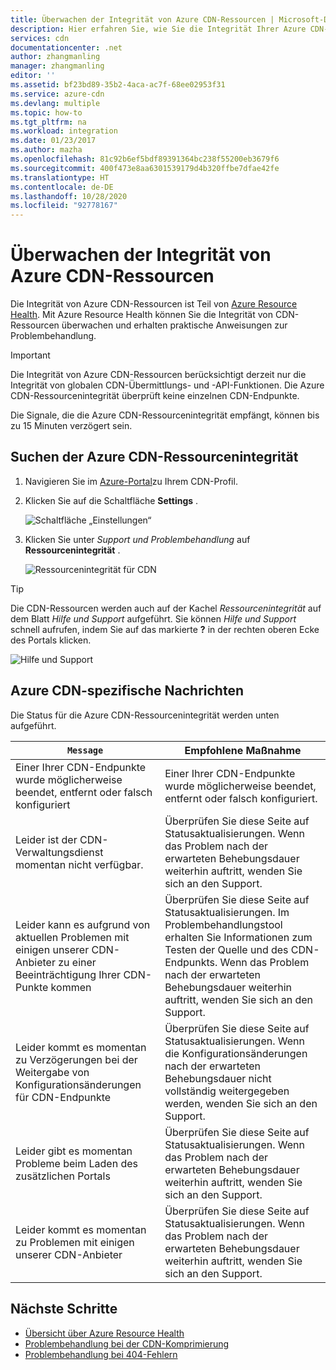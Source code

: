 ```yaml
---
title: Überwachen der Integrität von Azure CDN-Ressourcen | Microsoft-Dokumentation
description: Hier erfahren Sie, wie Sie die Integrität Ihrer Azure CDN-Ressourcen mit Azure Resource Health überwachen.
services: cdn
documentationcenter: .net
author: zhangmanling
manager: zhangmanling
editor: ''
ms.assetid: bf23bd89-35b2-4aca-ac7f-68ee02953f31
ms.service: azure-cdn
ms.devlang: multiple
ms.topic: how-to
ms.tgt_pltfrm: na
ms.workload: integration
ms.date: 01/23/2017
ms.author: mazha
ms.openlocfilehash: 81c92b6ef5bdf89391364bc238f55200eb3679f6
ms.sourcegitcommit: 400f473e8aa6301539179d4b320ffbe7dfae42fe
ms.translationtype: HT
ms.contentlocale: de-DE
ms.lasthandoff: 10/28/2020
ms.locfileid: "92778167"
---
```

# <a name="monitor-the-health-of-azure-cdn-resources"></a>Überwachen der Integrität von Azure CDN-Ressourcen
  
Die Integrität von Azure CDN-Ressourcen ist Teil von [Azure Resource Health](../service-health/resource-health-overview.md).  Mit Azure Resource Health können Sie die Integrität von CDN-Ressourcen überwachen und erhalten praktische Anweisungen zur Problembehandlung.

>[!IMPORTANT] 
>Die Integrität von Azure CDN-Ressourcen berücksichtigt derzeit nur die Integrität von globalen CDN-Übermittlungs- und -API-Funktionen.  Die Azure CDN-Ressourcenintegrität überprüft keine einzelnen CDN-Endpunkte.
>
>Die Signale, die die Azure CDN-Ressourcenintegrität empfängt, können bis zu 15 Minuten verzögert sein.

## <a name="how-to-find-azure-cdn-resource-health"></a>Suchen der Azure CDN-Ressourcenintegrität

1. Navigieren Sie im [Azure-Portal](https://portal.azure.com)zu Ihrem CDN-Profil.

2. Klicken Sie auf die Schaltfläche **Settings** .

    ![Schaltfläche „Einstellungen“](./media/cdn-resource-health/cdn-profile-settings.png)

3. Klicken Sie unter *Support und Problembehandlung* auf **Ressourcenintegrität** .

    ![Ressourcenintegrität für CDN](./media/cdn-resource-health/cdn-resource-health3.png)

>[!TIP] 
>Die CDN-Ressourcen werden auch auf der Kachel *Ressourcenintegrität* auf dem Blatt *Hilfe und Support* aufgeführt.  Sie können *Hilfe und Support* schnell aufrufen, indem Sie auf das markierte **?** in der rechten oberen Ecke des Portals klicken.
>
> ![Hilfe und Support](./media/cdn-resource-health/cdn-help-support.png)

## <a name="azure-cdn-specific-messages"></a>Azure CDN-spezifische Nachrichten

Die Status für die Azure CDN-Ressourcenintegrität werden unten aufgeführt.

|`Message` | Empfohlene Maßnahme |
|---|---|
|Einer Ihrer CDN-Endpunkte wurde möglicherweise beendet, entfernt oder falsch konfiguriert | Einer Ihrer CDN-Endpunkte wurde möglicherweise beendet, entfernt oder falsch konfiguriert.|
|Leider ist der CDN-Verwaltungsdienst momentan nicht verfügbar. | Überprüfen Sie diese Seite auf Statusaktualisierungen. Wenn das Problem nach der erwarteten Behebungsdauer weiterhin auftritt, wenden Sie sich an den Support.|
|Leider kann es aufgrund von aktuellen Problemen mit einigen unserer CDN-Anbieter zu einer Beeinträchtigung Ihrer CDN-Punkte kommen | Überprüfen Sie diese Seite auf Statusaktualisierungen. Im Problembehandlungstool erhalten Sie Informationen zum Testen der Quelle und des CDN-Endpunkts. Wenn das Problem nach der erwarteten Behebungsdauer weiterhin auftritt, wenden Sie sich an den Support. |
|Leider kommt es momentan zu Verzögerungen bei der Weitergabe von Konfigurationsänderungen für CDN-Endpunkte | Überprüfen Sie diese Seite auf Statusaktualisierungen. Wenn die Konfigurationsänderungen nach der erwarteten Behebungsdauer nicht vollständig weitergegeben werden, wenden Sie sich an den Support.|
|Leider gibt es momentan Probleme beim Laden des zusätzlichen Portals | Überprüfen Sie diese Seite auf Statusaktualisierungen. Wenn das Problem nach der erwarteten Behebungsdauer weiterhin auftritt, wenden Sie sich an den Support.|
Leider kommt es momentan zu Problemen mit einigen unserer CDN-Anbieter | Überprüfen Sie diese Seite auf Statusaktualisierungen. Wenn das Problem nach der erwarteten Behebungsdauer weiterhin auftritt, wenden Sie sich an den Support. |

## <a name="next-steps"></a>Nächste Schritte

- [Übersicht über Azure Resource Health](../service-health/resource-health-overview.md)
- [Problembehandlung bei der CDN-Komprimierung](./cdn-troubleshoot-compression.md)
- [Problembehandlung bei 404-Fehlern](./cdn-troubleshoot-endpoint.md)